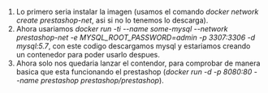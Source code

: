 1. Lo primero seria instalar la imagen (usamos el comando *docker network create prestashop-net*, asi si no lo tenemos lo descarga).
2. Ahora usariamos *docker run -ti --name some-mysql --network prestashop-net -e MYSQL_ROOT_PASSWORD=admin -p 3307:3306 -d mysql:5.7*, con este codigo descargamos mysql y estariamos creando un contenedor para poder usarlo despues.
3. Ahora solo nos quedaria lanzar el contendor, para comprobar de manera basica que esta funcionando el prestashop (*docker run -d -p 8080:80 --name prestashop prestashop/prestashop*).
   